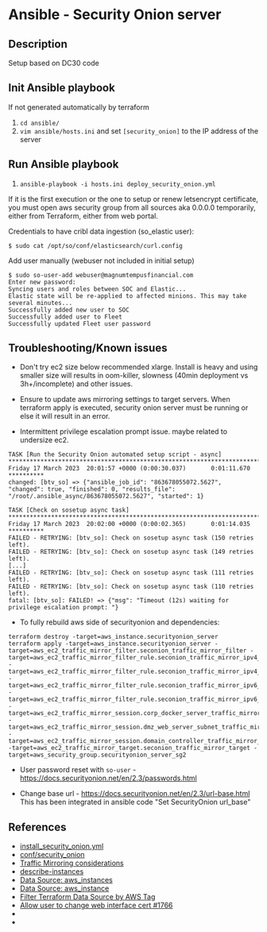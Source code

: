 # Ansible - Security Onion server
## Description

Setup based on DC30 code

## Init Ansible playbook
If not generated automatically by terraform
1. `cd ansible/`
1. `vim ansible/hosts.ini` and set `[security_onion]` to the IP address of the server

## Run Ansible playbook
1. `ansible-playbook -i hosts.ini deploy_security_onion.yml`

If it is the first execution or the one to setup or renew letsencrypt certificate, you must open aws security group from all sources aka 0.0.0.0 temporarily, either from Terraform, either from web portal.

Credentials to have cribl data ingestion (so_elastic user):
```
$ sudo cat /opt/so/conf/elasticsearch/curl.config
```

Add user manually (webuser not included in initial setup)
```
$ sudo so-user-add webuser@magnumtempusfinancial.com
Enter new password:
Syncing users and roles between SOC and Elastic...
Elastic state will be re-applied to affected minions. This may take several minutes...
Successfully added new user to SOC
Successfully added user to Fleet
Successfully updated Fleet user password

```

## Troubleshooting/Known issues

* Don't try ec2 size below recommended xlarge. Install is heavy and using smaller size will results in oom-killer, slowness (40min deployment vs 3h+/incomplete)  and other issues.

* Ensure to update aws mirroring settings to target servers. When terraform apply is executed, security onion server must be running or else it will result in an error.

* Intermittent privilege escalation prompt issue. maybe related to undersize ec2.
```
TASK [Run the Security Onion automated setup script - async] *********************************************************************************************************************************************************
Friday 17 March 2023  20:01:57 +0000 (0:00:30.037)       0:01:11.670 **********
changed: [btv_so] => {"ansible_job_id": "863678055072.5627", "changed": true, "finished": 0, "results_file": "/root/.ansible_async/863678055072.5627", "started": 1}

TASK [Check on sosetup async task] ***********************************************************************************************************************************************************************************
Friday 17 March 2023  20:02:00 +0000 (0:00:02.365)       0:01:14.035 **********
FAILED - RETRYING: [btv_so]: Check on sosetup async task (150 retries left).
FAILED - RETRYING: [btv_so]: Check on sosetup async task (149 retries left).
[...]
FAILED - RETRYING: [btv_so]: Check on sosetup async task (111 retries left).
FAILED - RETRYING: [btv_so]: Check on sosetup async task (110 retries left).
fatal: [btv_so]: FAILED! => {"msg": "Timeout (12s) waiting for privilege escalation prompt: "}
```

* To fully rebuild aws side of securityonion and dependencies:
```
terraform destroy -target=aws_instance.securityonion_server
terraform apply -target=aws_instance.securityonion_server -target=aws_ec2_traffic_mirror_filter.seconion_traffic_mirror_filter -target=aws_ec2_traffic_mirror_filter_rule.seconion_traffic_mirror_ipv4_filter_rule_egress -target=aws_ec2_traffic_mirror_filter_rule.seconion_traffic_mirror_ipv4_filter_rule_ingress -target=aws_ec2_traffic_mirror_filter_rule.seconion_traffic_mirror_ipv6_filter_rule_egress -target=aws_ec2_traffic_mirror_filter_rule.seconion_traffic_mirror_ipv6_filter_rule_ingress -target=aws_ec2_traffic_mirror_session.corp_docker_server_traffic_mirror_session -target=aws_ec2_traffic_mirror_session.dmz_web_server_subnet_traffic_mirror_session  -target=aws_ec2_traffic_mirror_session.domain_controller_traffic_mirror_session -target=aws_ec2_traffic_mirror_target.seconion_traffic_mirror_target -target=aws_security_group.securityonion_server_sg2
```

* User password reset with `so-user` - https://docs.securityonion.net/en/2.3/passwords.html

* Change base url - https://docs.securityonion.net/en/2.3/url-base.html
This has been integrated in ansible code "Set SecurityOnion url_base"

## References
* [install_security_onion.yml](https://github.com/blueteamvillage/obsidian-sec-eng/blob/main/ansible/roles/linux/install_security_onion.yml)
* [conf/security_onion](https://github.com/blueteamvillage/obsidian-sec-eng/tree/main/ansible/conf/security_onion)
* [Traffic Mirroring considerations](https://docs.aws.amazon.com/vpc/latest/mirroring/traffic-mirroring-considerations.html)
* [describe-instances](https://docs.aws.amazon.com/cli/latest/reference/ec2/describe-instances.html)
* [Data Source: aws_instances](https://registry.terraform.io/providers/hashicorp/aws/latest/docs/data-sources/instances)
* [Data Source: aws_instance](https://registry.terraform.io/providers/hashicorp/aws/latest/docs/data-sources/instance#private_ip)
* [Filter Terraform Data Source by AWS Tag](https://wahlnetwork.com/2020/04/30/filter-terraform-data-source-by-aws-tag-value/)
* [Allow user to change web interface cert #1766 ](https://github.com/Security-Onion-Solutions/securityonion/issues/1766)
* []()
* []()
